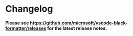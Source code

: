 # Changelog

**Please see https://github.com/microsoft/vscode-black-formatter/releases for the latest release notes.**
